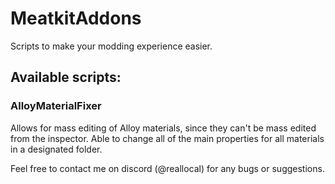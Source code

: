 # MeatkitAddons
Scripts to make your modding experience easier.


## Available scripts:

### AlloyMaterialFixer
Allows for mass editing of Alloy materials, since they can't be mass edited from the inspector. Able to change all of the main properties for all materials in a designated folder.



Feel free to contact me on discord (@reallocal) for any bugs or suggestions.
